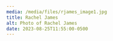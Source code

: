 ```yaml
---
media: /media/files/rjames_image1.jpg
title: Rachel James
alt: Photo of Rachel James
date: 2023-08-25T11:55:00-0500
---
```

